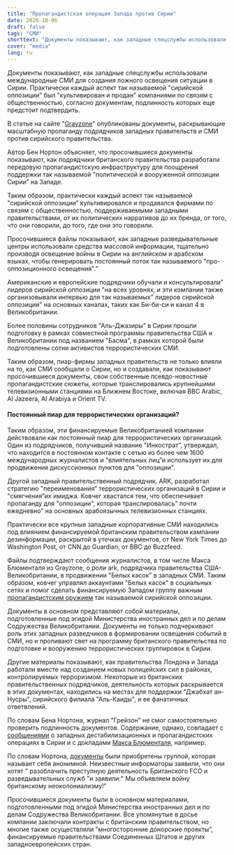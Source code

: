 ```yaml
---
title: "Пропагандистская операция Запада против Сирии"
date: 2020-10-06
draft: false
tags: "СМИ"
shorttext: "Документы показывают, как западные спецслужбы использовали международные СМИ для создания ложного освещения ситуации в Сирии."
cover: "media"
lang: ru
---
```


Документы показывают, как западные спецслужбы использовали международные СМИ для создания ложного освещения ситуации в Сирии. Практически каждый аспект так называемой "сирийской оппозиции” был "культивирован и продан" компаниями по связям с общественностью, согласно документам, подлинность которых еще предстоит подтвердить.

В статье на сайте "[Grayzone](https://thegrayzone.com/2020/09/23/syria-leaks-uk-contractors-opposition-media/ "Leaked docs expose massive Syria propaganda operation waged by Western govt contractors and media")" опубликованы документы, раскрывающие масштабную пропаганду подрядчиков западных правительств и СМИ против сирийского правительства.

Автор Бен Нортон объясняет, что просочившиеся документы показывают, как подрядчики британского правительства разработали передовую пропагандистскую инфраструктуру для поощрения поддержки так называемой "политической и вооруженной оппозиции Сирии” на Западе.

Таким образом, практически каждый аспект так называемой "сирийской оппозиции” культивировался и продавался фирмами по связям с общественностью, поддерживаемыми западными правительствами, от их политических нарративов до их бренда, от того, что они говорили, до того, где они это говорили.

Просочившиеся файлы показывают, как западные разведывательные центры использовали средства массовой информации, тщательно производя освещение войны в Сирии на английском и арабском языках, чтобы генерировать постоянный поток так называемого "про-оппозиционного освещения".”

Американские и европейские подрядчики обучали и консультировали” лидеров сирийской оппозиции "на всех уровнях, и эти компании также организовывали интервью для так называемых” лидеров сирийской оппозиции" на основных каналах, таких как Би-би-си и канал 4 в Великобритании.

Более половины сотрудников "Аль-Джазиры” в Сирии прошли подготовку в рамках совместной программы правительства США и Великобритании под названием "Басма", в рамках которой были подготовлены сотни активистов террористических СМИ.

Таким образом, пиар-фирмы западных правительств не только влияли на то, как СМИ сообщали о Сирии, но и создавали, как показывают просочившиеся документы, свои собственные псевдо-новостные пропагандистские сюжеты, которые транслировались крупнейшими телевизионными станциями на Ближнем Востоке, включая BBC Arabic, Al Jazeera, Al Arabiya и Orient TV.

#### Постоянный пиар для террористических организаций?

Таким образом, эти финансируемые Великобританией компании действовали как постоянный пиар для террористических организаций. Один из подрядчиков, получивший название "Инкострат”, утверждал, что находится в постоянном контакте с сетью из более чем 1600 международных журналистов и "влиятельных лиц”и использует их для продвижения дискуссионных пунктов для "оппозиции".

Другой западный правительственный подрядчик, ARK, разработал стратегию "переименования” террористических организаций в Сирии и "смягчения”их имиджа. Ковчег хвастался тем, что обеспечивает пропаганду для "оппозиции", которая транслировалась” почти ежедневно" на основных арабоязычных телевизионных станциях.

Практически все крупные западные корпоративные СМИ находились под влиянием финансируемой британским правительством кампании дезинформации, раскрытой в утечках документов, от New York Times до Washington Post, от CNN до Guardian, от BBC до Buzzfeed.

Файлы подтверждают сообщения журналистов, в том числе Макса Блюменталя из Grayzone, о роли ark, подрядчика правительства США-Великобритании, в продвижении "Белых касок” в западных СМИ. Таким образом, ковчег управлял аккаунтами "Белых касок" в социальных сетях и помог сделать финансируемую Западом группу важным [пропагандистским оружием](https://thegrayzone.com/2016/11/28/syrian-white-helmets-media/ "How a Syrian White Helmets leader played Western media") так называемой сирийской оппозиции.

Документы в основном представляют собой материалы, подготовленные под эгидой Министерства иностранных дел и по делам Содружества Великобритании. Документы не только подчеркивают роль этих западных разведчиков в формировании освещения событий в СМИ, но и проливают свет на программу британского правительства по подготовке и вооружению террористических группировок в Сирии.

Другие материалы показывают, как правительства Лондона и Запада работали вместе над созданием новых полицейских сил в районах, контролируемых терроризмом. Некоторые из британских правительственных подрядчиков, деятельность которых раскрывается в этих документах, находились на местах для поддержки "Джабхат ан-Нусры", сирийского филиала "Аль-Каиды", и ее фанатичных ответвлений.

По словам Бена Нортона, журнал "Грейзон" не смог самостоятельно проверить подлинность документов. Содержание, однако, совпадает с [сообщениями](https://www.middleeasteye.net/news/revealed-british-government-covert-propaganda-campaign-syria "The British government’s covert propaganda campaign in Syria") о западных дестабилизационных и пропагандистских операциях в Сирии и с докладами [Макса Блюменталя](https://thegrayzone.com/2016/10/02/white-helmets-us-military-intervention-regime-change-syria/ "How the White Helmets became international heroes while pushing US military intervention and regime change in Syria"), например.

По словам Нортона, [документы](https://freenet.space/read-blog/275_op-hmg-trojan-horse-from-integrity-initiative-to-covert-ops-around-the-globe-par.html "HMG Trojan Horse: From Integrity Initiative To Covert Ops Around The Globe. Part 1: Taming Syria I") были приобретены группой, которая называет себя анонимной. Неизвестные информаторы заявили, что они хотят " разоблачить преступную деятельность Британского FCO и разведывательных служб "и заявили:" Мы объявляем войну британскому неоколониализму!"

Просочившиеся документы были в основном материалами, подготовленными под эгидой Министерства иностранных дел и по делам Содружества Великобритании. Все упомянутые в досье компании заключали контракты с британским правительством, но многие также осуществляли "многосторонние донорские проекты”, финансируемые правительствами Соединенных Штатов и других западноевропейских стран.
